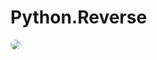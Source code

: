 #          Python.Reverse

<p><img src="https://custom-icon-badges.herokuapp.com/badge/Under-Maintenance-262c3e?style=for-the-badge&logoColor=white" style="border-radius: 100%" target="_blank"></p>
